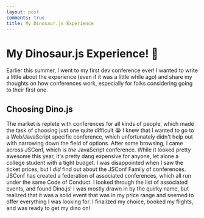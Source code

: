```yaml
---
layout: post
comments: true
title: My Dinosaur.js Experience
---
```


# My Dinosaur.js Experience! 🦖



Earlier this summer, I went to my first dev conference ever! I wanted to write a little about the experience (even if it was a little while ago) and share my thoughts on how conferences work, especially for folks considering going to their first one.



## Choosing Dino.js

The market is replete with conferences for all kinds of people, which made the task of choosing just one quite difficult 😭 I knew that I wanted to go to a Web/JavaScript specific conference, which unfortunately didn't help out with narrowing down the field of options. After some browsing, I came across JSConf, which is _the_ JavaScript conference. While it looked pretty awesome this year, it's pretty dang expensive for anyone, let alone a college student with a tight budget. I was disappointed when I saw the ticket prices, but I _did_ find out about the JSConf Family of conferences. JSConf has created a federation of associated conferences, which all run under the same Code of Conduct. I looked through the list of associated events, and found Dino.js! I was mostly drawn in by the quirky name, but realized that it was a solid event that was in my price range and seemed to offer everything I was looking for. I finalized my choice, booked my flights, and was ready to get my dino on!